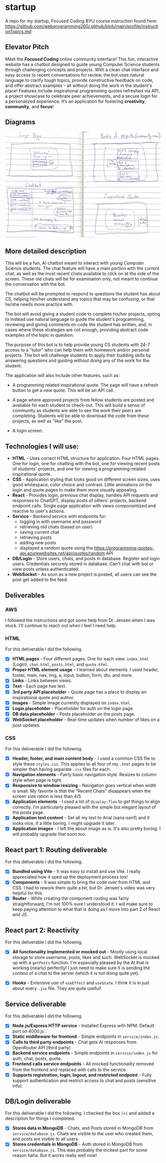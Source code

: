 # startup
A repo for my startup, Focused Coding
BYU course instruction found here: https://github.com/webprogramming260/.github/blob/main/profile/instructionTopics.md

## Elevator Pitch
Meet the ***Focused Coding*** online community interface! This fun, interactive website has a chatbot designed to guide young Computer Science students through challenging concepts and projects. With a clean chat interface and easy access to recent conversations for review, the bot uses natural language to clarify tough topics, provide constructive feedback on code, and offer abstract examples - all without doing the work in the student's place! Features include inspirational programming quotes refreshed via API, a project showcase to celebrate peer achievements, and a secure login for a personalized experience. It’s an application for fostering **creativity**, **community**, and **focus**!

## Diagrams
![Image of website design](images/startup-design.png)

## More detailed description

This will be a fun, AI chatbot meant to interact with young Computer Science students. The chat feature will have a main portion with the current chat, as well as the most recent chats available to click on at the side of the screen. These old chats will be for examination only, not meant to continue the conversation with the bot.

The chatbot will be prompted to respond to questions the student has about CS, helping him/her understand any topics that may be confusing, or that he/she needs more practice with.

The bot will avoid giving a student code to complete his/her projects, opting to instead use natural language to guide the student's programming, reviewing and giving comments on code the student has written, and, in cases where these strategies are not enough, providing abstract code examples of the topic in question.

The purpose of this bot is to help provide young CS students with 24-7 access to a "tutor" who can help them with homework and/or personal projects. The bot will challenge students to apply their budding skills by answering questions and guiding without doing any of the work for the student.

The application will also include other features, such as:

- A programming related inspirational quote. The page will have a refresh button to get a new quote. This will be an API call.

- A page where approved projects from fellow students are posted and available for each student to check-out. This will build a sense of community as students are able to see the work their peers are completing. Students will be able to download the code from these projects, as well as "like" the post.

- A login screen.


## Technologies I will use:
- **HTML** - Uses correct HTML structure for application. Four HTML pages. One for login, one for chatting with the bot, one for viewing recent posts of students' projects, and one for viewing a programming-related inspirational quote.
- **CSS** - Application styling that looks good on different screen sizes, uses good whitespace, color choice and contrast. Little animations on the login and quote pages to make them more visually appealing.
- **React** - Provides login, previous chat display, handles API requests and responses to ChatGPT, display posts of others' projects, backend endpoint calls. Single page application with views componentized and reactive to user's actions.
- **Service** - Backend service with endpoints for:
  - logging in with username and password
  - retrieving old chats (based on user)
  - saving current chat
  - retrieving posts
  - adding new posts
  - displayed a random quote using the https://programming-quotes-api.azurewebsites.net/api/quotes/random API
- **DB/Login** - Store users, chats, and posts in database. Register and login users. Credentials securely stored in database. Can't chat with bot or view posts unless authenticated.
- **WebSocket** - As soon as a new project is posted, all users can see the post get added to the feed.


## Deliverables

### AWS
I followed the instructions and got some help from Dr. Jensen when I was stuck. I'll continue to reach out when I feel I need help.

### HTML
For this deliverable I did the following.
- [x] **HTML pages** - Four different pages. One for each view. `index.html` (Login), `chat.html`, `posts.html`, and `quote.html`.
- [x] **Proper HTML element usage** - I learned about elements. I used header, footer, main, nav, img, a, input, button, form, div, and more.
- [x] **Links** - Links between views.
- [x] **Text** - Each page has text.
- [x] **3rd party API placeholder** - Quote page has a place to display an inspirational quote and author.
- [x] **Images** - Simple image currently displayed on `index.html`.
- [x] **Login placeholder** - Placeholder for auth on the login page.
- [x] **DB data placeholder** - Posts placeholder on the posts page.
- [x] **WebSocket placeholder** - Real-time updates when number of likes on a post updates.

### CSS
For this deliverable I did the following.
- [x] **Header, footer, and main content body** - I used a common CSS file to style these `styles.css`. This applies to all four of my `.html` pages to be simpler than having separate `.css` files for each.
- [x] **Navigation elements** - Fairly basic navigation style. Resizes to column style when page is tight.
- [x] **Responsive to window resizing** - Navigation goes vertical when width is small. My favorite is that the "Recent Chats" disappears when the screen size ration is less than 4/5.
- [x] **Application elements** - I used a lot of `display:flex` to get things to align correctly. I'm particularly pleased with the simple but elegant layout of the posts page.
- [x] **Application text content** - Set all my text to Arial (sans-serif) and it looks nice, if a little boring. I might upgrade it later.
- [x] **Application images** - I left the about image as is. It's also pretty boring. I will probably upgrade that soon too.

## React part 1: Routing deliverable

For this deliverable I did the following.

- [x] **Bundled using Vite** - It was easy to install and use Vite. I really appreciated how it sped up the deployment process too!
- [x] **Components** - It was simple to bring the code over from HTML and CSS. I had to rework them quite a bit, but Dr. Jensen's video was very helpful for this.
- [x] **Router** - While creating the component routing was fairly straightforward, I'm not 100% sure I understood it. I will make sure to keep paying attention to what that is doing as I move into part 2 of React and JS.

## React part 2: Reactivity

For this deliverable I did the following.

- [x] **All functionality implemented or mocked out** - Mostly using local storage to store username, posts, likes and such. WebSocket is mocked up with a `getPosts` function. I'm especially pleased by the AI that is working (nearly) perfectly! I just need to make sure it is sending the context of a chat to the server (which it is not doing quite yet).
- [x] **Hooks** - Extensive use of `useEffect` and `useState`. I think it is in just about every `.jsx` file. They are quite useful!


## Service deliverable

For this deliverable I did the following.

- [x] **Node.js/Express HTTP service** - Installed Express with NPM. Default port on 4000.js`.
- [x] **Static middleware for frontend** - Simple endpoints in `service/index.js`.
- [x] **Calls to third party endpoints** - Chat gets AI responses from OpenRouter API (third party)
- [x] **Backend service endpoints** - Simple endpoints in `service/index.js` for auth, chat, posts, quote.
- [x] **Frontend calls service endpoints** - All mocked functionality removed from the frontend and replaced with calls to the service.
- [x] **Supports registration, login, logout, and restricted endpoint** - Fully support authentication and restrict access to chat and posts (sensitive info).

## DB/Login deliverable

For this deliverable I did the following. I checked the box `[x]` and added a description for things I completed.

- [x] **Stores data in MongoDB** - Chats, and Posts stored in MongoDB from `service/database.js`. Chats are visible to the user who created them, and posts are visible to all users.
- [x] **Stores credentials in MongoDB** - Auth stored in MongoDB from `service/database.js`. This was probably the trickest part for some reason haha. But it works really well now!
